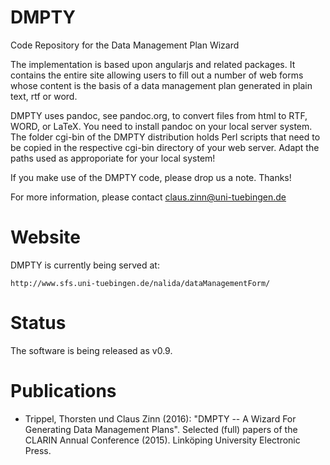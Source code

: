 # DMPTY
Code Repository for the Data Management Plan Wizard

The implementation is based upon angularjs and related packages. It contains the entire site
allowing users to fill out a number of web forms whose content is the basis of a data management
plan generated in plain text, rtf or word.

DMPTY uses pandoc, see pandoc.org, to convert files from html to RTF, WORD, or LaTeX.
You need to install pandoc on your local server system. The folder cgi-bin of the DMPTY distribution holds Perl
scripts that need to be copied in the respective cgi-bin directory of your web server. Adapt the paths used as
approporiate for your local system!

If you make use of the DMPTY code, please drop us a note. Thanks!

For more information, please contact claus.zinn@uni-tuebingen.de

# Website

DMPTY is currently being served at:

```http://www.sfs.uni-tuebingen.de/nalida/dataManagementForm/ ```

# Status
The software is being released as v0.9.

# Publications

- Trippel, Thorsten und Claus Zinn (2016): "DMPTY -- A Wizard For Generating Data Management Plans". Selected (full) papers of the CLARIN Annual Conference (2015). Linköping University Electronic Press.




